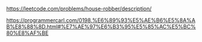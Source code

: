 https://leetcode.com/problems/house-robber/description/


https://programmercarl.com/0198.%E6%89%93%E5%AE%B6%E5%8A%AB%E8%88%8D.html#%E7%AE%97%E6%B3%95%E5%85%AC%E5%BC%80%E8%AF%BE


